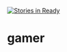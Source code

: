 [![Stories in Ready](https://badge.waffle.io/ianjsikora/gamer.png?label=ready&title=Ready)](https://waffle.io/ianjsikora/gamer)
# gamer
